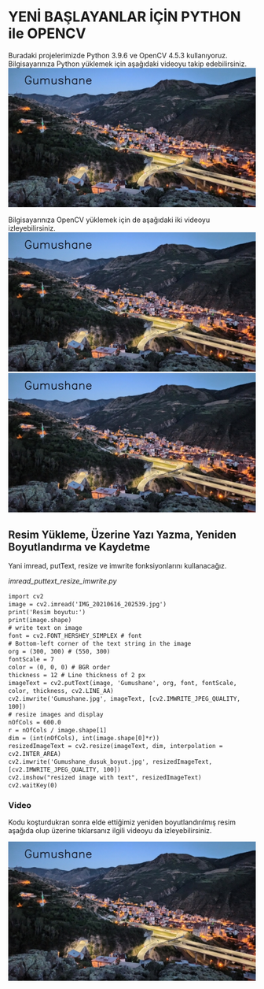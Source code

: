 # YENİ BAŞLAYANLAR İÇİN PYTHON ile OPENCV
Buradaki projelerimizde Python 3.9.6 ve OpenCV 4.5.3 kullanıyoruz. Bilgisayarınıza Python yüklemek için aşağıdaki videoyu takip edebilirsiniz.</br>
[![IMAGE ALT TEXT HERE](figure/Gumushane_dusuk_boyut.jpg)](https://youtu.be/QmLXzB3N5pM)</br>

Bilgisayarınıza OpenCV yüklemek için de aşağıdaki iki videoyu izleyebilirsiniz.</br>
[![IMAGE ALT TEXT HERE](figure/Gumushane_dusuk_boyut.jpg)](https://youtu.be/aavhf3C9SlE)</br>
[![IMAGE ALT TEXT HERE](figure/Gumushane_dusuk_boyut.jpg)](https://youtu.be/-OiJgg3pnYI)</br>
## Resim Yükleme, Üzerine Yazı Yazma, Yeniden Boyutlandırma ve Kaydetme
Yani imread, putText, resize ve imwrite fonksiyonlarını kullanacağız.

*imread_puttext_resize_imwrite.py*
```
import cv2
image = cv2.imread('IMG_20210616_202539.jpg')
print('Resim boyutu:')
print(image.shape)
# write text on image
font = cv2.FONT_HERSHEY_SIMPLEX # font
# Bottom-left corner of the text string in the image
org = (300, 300) # (550, 300) 
fontScale = 7
color = (0, 0, 0) # BGR order
thickness = 12 # Line thickness of 2 px
imageText = cv2.putText(image, 'Gumushane', org, font, fontScale, color, thickness, cv2.LINE_AA)
cv2.imwrite('Gumushane.jpg', imageText, [cv2.IMWRITE_JPEG_QUALITY, 100])
# resize images and display
nOfCols = 600.0
r = nOfCols / image.shape[1]
dim = (int(nOfCols), int(image.shape[0]*r))
resizedImageText = cv2.resize(imageText, dim, interpolation = cv2.INTER_AREA)
cv2.imwrite('Gumushane_dusuk_boyut.jpg', resizedImageText, [cv2.IMWRITE_JPEG_QUALITY, 100])
cv2.imshow("resized image with text", resizedImageText)
cv2.waitKey(0)
```
### Video
Kodu koşturdukran sonra elde ettiğimiz yeniden boyutlandırılmış resim aşağıda olup üzerine tıklarsanız ilgili videoyu da izleyebilirsiniz.

[![IMAGE ALT TEXT HERE](figure/Gumushane_dusuk_boyut.jpg)](https://www.youtube.com/watch?v=-OiJgg3pnYI)
